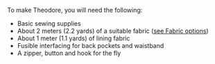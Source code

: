 To make Theodore, you will need the following:

 - Basic sewing supplies
 - About 2 meters (2.2 yards) of a suitable fabric ([see Fabric options](/docs/patterns/theo/fabric))
 - About 1 meter (1.1 yards) of lining fabric
 - Fusible interfacing for back pockets and waistband
 - A zipper, button and hook for the fly

